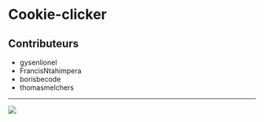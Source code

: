 # Cookie-clicker

## Contributeurs

* gysenlionel
* FrancisNtahimpera
* borisbecode
* thomasmelchers

***

<img src = "https://media.giphy.com/media/CXlLGiModdBneYJzYu/giphy.gif">
